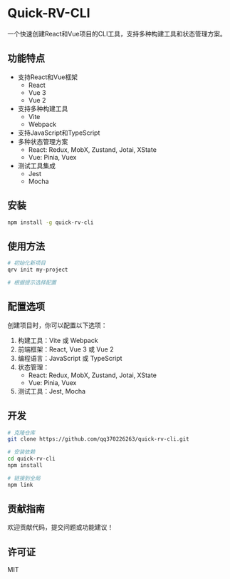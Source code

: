 # Quick-RV-CLI

一个快速创建React和Vue项目的CLI工具，支持多种构建工具和状态管理方案。

## 功能特点

- 支持React和Vue框架
  - React 
  - Vue 3
  - Vue 2
- 支持多种构建工具
  - Vite
  - Webpack
- 支持JavaScript和TypeScript
- 多种状态管理方案
  - React: Redux, MobX, Zustand, Jotai, XState
  - Vue: Pinia, Vuex
- 测试工具集成
  - Jest
  - Mocha

## 安装

```bash
npm install -g quick-rv-cli
```

## 使用方法

```bash
# 初始化新项目
qrv init my-project

# 根据提示选择配置
```

## 配置选项

创建项目时，你可以配置以下选项：

1. 构建工具：Vite 或 Webpack
2. 前端框架：React, Vue 3 或 Vue 2
3. 编程语言：JavaScript 或 TypeScript
4. 状态管理：
   - React: Redux, MobX, Zustand, Jotai, XState
   - Vue: Pinia, Vuex
5. 测试工具：Jest, Mocha

## 开发

```bash
# 克隆仓库
git clone https://github.com/qq370226263/quick-rv-cli.git

# 安装依赖
cd quick-rv-cli
npm install

# 链接到全局
npm link
```

## 贡献指南

欢迎贡献代码，提交问题或功能建议！

## 许可证

MIT
